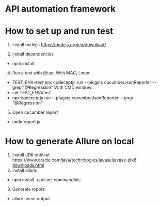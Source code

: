 # API automation framework

# How to set up and run test
1. Install nodejs: https://nodejs.org/en/download/

2. Install dependencies
- npm install

4. Run a test with @tag:
With MAC, Linux:
- TEST_ENV=test npx codeceptjs run --plugins cucumberJsonReporter --grep "@Regression"
With CMD window:
- set TEST_ENV=test
- npx codeceptjs run --plugins cucumberJsonReporter --grep "@Regression"

5. Open cucumber report
- node report.js

# How to generate Allure on local
1. Install JDK onlocal: https://www.oracle.com/java/technologies/javase/javase-jdk8-downloads.html
2. Install allure:
- npm install -g allure-commandline
3. Generate report:
- allure serve output